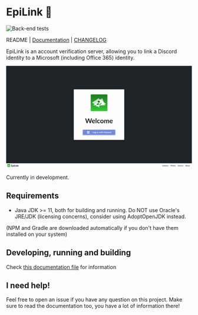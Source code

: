 # EpiLink 🔗

![Back-end tests](https://github.com/Litarvan/EpiLink/workflows/Back-end%20tests/badge.svg)

README | [Documentation](/docs/README.md) | [CHANGELOG](/CHANGELOG.md)

EpiLink is an account verification server, allowing you to link a Discord identity to a Microsoft (including Office 365)
identity.

![Screenshot of the front-end](docs/img/front.png)

Currently in development.

## Requirements

- Java JDK >= 11, both for building and running. Do NOT use Oracle's JRE/JDK (licensing concerns), consider using AdoptOpenJDK instead.

(NPM and Gradle are downloaded automatically if you don't have them installed on your system)

## Developing, running and building

Check [this documentation file](/docs/Developing.md) for information

## I need help!

Feel free to open an issue if you have any question on this project. Make sure to read the documentation too, you have a lot of information there!